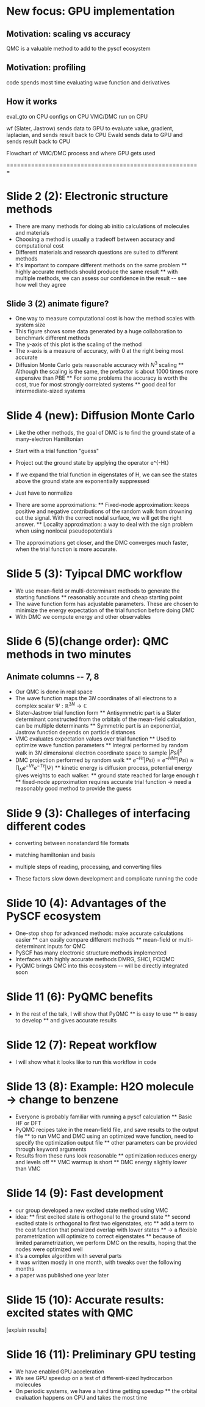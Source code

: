 # New focus: GPU implementation

## Motivation: scaling vs accuracy 

QMC is a valuable method to add to the pyscf ecosystem

## Motivation: profiling

code spends most time evaluating wave function and derivatives



## How it works

eval_gto on CPU
configs on CPU
VMC/DMC run on CPU

wf (Slater, Jastrow) sends data to GPU to evaluate value, gradient, laplacian, and sends result back to CPU
Ewald sends data to GPU and sends result back to CPU

Flowchart of VMC/DMC process and where GPU gets used




=======================================================

# Slide 2 (2): Electronic structure methods
- There are many methods for doing ab initio calculations of molecules and materials
- Choosing a method is usually a tradeoff between accuracy and computational cost
- Different materials and research questions are suited to different methods
- It's important to compare different methods on the same problem
** highly accurate methods should produce the same result
** with multiple methods, we can assess our confidence in the result -- see how well they agree

## Slide 3 (2) animate figure?
- One way to measure computational cost is how the method scales with system size
- This figure shows some data generated by a huge collaboration to benchmark different methods
- The y-axis of this plot is the scaling of the method
- The x-axis is a measure of accuracy, with 0 at the right being most accurate
- Diffusion Monte Carlo gets reasonable accuracy with $N^3$ scaling
** Although the scaling is the same, the prefactor is about 1000 times more expensive than PBE
** For some problems the accuracy is worth the cost, true for most strongly correlated systems
** good deal for intermediate-sized systems


# Slide 4 (new): Diffusion Monte Carlo
- Like the other methods, the goal of DMC is to find the ground state of a many-electron Hamiltonian
- Start with a trial function "guess"
- Project out the ground state by applying the operator e^{-Ht}

- If we expand the trial function in eigenstates of H, we can see the states above the ground state are exponentially suppressed
- Just have to normalize
- There are some approximations:
** Fixed-node approximation: keeps positive and negative contributions of the random walk from drowning out the signal. With the correct nodal surface, we will get the right answer.
** Locality approximation: a way to deal with the sign problem when using nonlocal pseudopotentials
- The approximations get closer, and the DMC converges much faster, when the trial function is more accurate.

# Slide 5 (3): Tyipcal DMC workflow
- We use mean-field or multi-determinant methods to generate the starting functions
** reasonably accurate and cheap starting point
- The wave function form has adjustable parameters. These are chosen to minimize the energy expectation of the trial function before doing DMC
- With DMC we compute energy and other observables

# Slide 6 (5)(change order): QMC methods in two minutes
## Animate columns -- 7, 8
- Our QMC is done in real space
- The wave function maps the $3N$ coordinates of all electrons to a complex scalar 
$\Psi: \mathbb{R}^{3N} \rightarrow \mathbb{C}$
- Slater-Jastrow trial function form
** Antisymmetric part is a Slater determinant constructed from the orbitals of the mean-field calculation, can be multiple determinants
** Symmetric part is an exponential, Jastrow function depends on particle distances
- VMC evaluates expectation values over trial function
** Used to optimize wave function parameters
** Integral performed by random walk in $3N$ dimensional electron coordinate space to sample $|Psi|^2$
- DMC projection performed by random walk
** $e^{-Ht}|Psi\rangle = e^{-HN\tau}|Psi\rangle  \approx \prod_N e^{-V\tau}e^{-T\tau} |\Psi\rangle$ 
** kinetic energy is diffusion process, potential energy gives weights to each walker.
** ground state reached for large enough $t$
** fixed-node approximation requires accurate trial function -> need a reasonably good method to provide the guess

# Slide 9 (3): Challeges of interfacing different codes
- converting between nonstandard file formats
- matching hamiltonian and basis
- multiple steps of reading, processing, and converting files

- These factors slow down development and complicate running the code

# Slide 10 (4): Advantages of the PySCF ecosystem

- One-stop shop for advanced methods: make accurate calculations easier
** can easily compare different methods
** mean-field or multi-determinant inputs for QMC
- PySCF has many electronic structure methods implemented
- Interfaces with highly accurate methods DMRG, SHCI, FCIQMC
- PyQMC brings QMC into this ecosystem -- will be directly integrated soon

# Slide 11 (6): PyQMC benefits
- In the rest of the talk, I will show that PyQMC
** is easy to use
** is easy to develop
** and gives accurate results

# Slide 12 (7): Repeat workflow
- I will show what it looks like to run this workflow in code

# Slide 13 (8): Example: H2O molecule -> change to benzene
- Everyone is probably familiar with running a pyscf calculation
** Basic HF or DFT
- PyQMC recipes take in the mean-field file, and save results to the output file
** to run VMC and DMC using an optimized wave function, need to specify the optimization output file
** other parameters can be provided through keyword arguments
- Results from these runs look reasonable
** optimization reduces energy and levels off
** VMC warmup is short
** DMC energy slightly lower than VMC

# Slide 14 (9): Fast development
- our group developed a new excited state method using VMC
- idea: 
** first excited state is orthogonal to the ground state
** second excited state is orthogonal to first two eigenstates, etc
** add a term to the cost function that penalized overlap with lower states
** -> a flexible parametrization will optimize to correct eigenstates
** because of limited parametrization, we perform DMC on the results, hoping that the nodes were optimized well
- it's a complex algorithm with several parts
- it was written mostly in one month, with tweaks over the following months
- a paper was published one year later

# Slide 15 (10): Accurate results: excited states with QMC
[explain results]

# Slide 16 (11): Preliminary GPU testing
- We have enabled GPU acceleration
- We see GPU speedup on a test of different-sized hydrocarbon molecules
- On periodic systems, we have a hard time getting speedup
** the orbital evaluation happens on CPU and takes the most time




